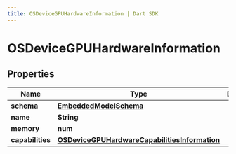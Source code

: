 ```yaml
---
title: OSDeviceGPUHardwareInformation | Dart SDK
---
```


# OSDeviceGPUHardwareInformation

## Properties
Name | Type | Description | Notes
------------ | ------------- | ------------- | -------------
**schema** | [**EmbeddedModelSchema**](EmbeddedModelSchema) |  | [optional] 
**name** | **String** |  | [optional] 
**memory** | **num** |  | [optional] 
**capabilities** | [**OSDeviceGPUHardwareCapabilitiesInformation**](OSDeviceGPUHardwareCapabilitiesInformation) |  | [optional] 


